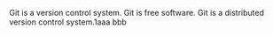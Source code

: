 Git is a version control system.
Git is free software.
Git is a distributed version control system.1aaa
bbb
